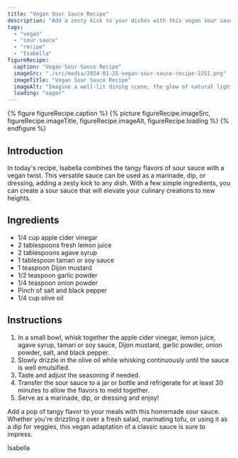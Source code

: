 ```yaml
---
title: "Vegan Sour Sauce Recipe"
description: "Add a zesty kick to your dishes with this vegan sour sauce recipe. Perfect as a marinade, dip, or dressing, it's a tangy and flavorful addition to any meal."
tags:
  - "vegan"
  - "sour-sauce"
  - "recipe"
  - "Isabella"
figureRecipe: 
  caption: "Vegan Sour Sauce Recipe"
  imageSrc: "./src/media/2024-01-25-vegan-sour-sauce-recipe-2251.png"
  imageTitle: "Vegan Sour Sauce Recipe"
  imageAlt: "Imagine a well-lit dining scene, the glow of natural light emphasizing an array of mouth-watering dishes laid across the table. A women stands proudly, presenting her homemade vegan sour sauce, it's vibrancy standing out in the center of the table. Arranged around it, bowls of fresh vegetables, blocks of tofu, and colorful salads wait to be enhanced by the sauce's tangy flavour. The sauce, its base consisting of bright apple cider vinegar, freshly squeezed lemon juice, golden agave syrup, tamari or soy sauce, creamy Dijon mustard, and a dusting of garlic and onion powder, black pepper, and salt. Every ingredient, whisked together, results in a harmonic blend of flavors that promise to engage your taste buds. Light straying from the window catches on the ingredients, causing the sauce to sparkle enticingly."
  loading: "eager"
---
```


{% figure figureRecipe.caption %}
{% picture figureRecipe.imageSrc, figureRecipe.imageTitle, figureRecipe.imageAlt, figureRecipe.loading %}
{% endfigure %}

## Introduction

In today's recipe, Isabella combines the tangy flavors of sour sauce with a vegan twist. This versatile sauce can be used as a marinade, dip, or dressing, adding a zesty kick to any dish. With a few simple ingredients, you can create a sour sauce that will elevate your culinary creations to new heights.

## Ingredients

- 1/4 cup apple cider vinegar
- 2 tablespoons fresh lemon juice
- 2 tablespoons agave syrup
- 1 tablespoon tamari or soy sauce
- 1 teaspoon Dijon mustard
- 1/2 teaspoon garlic powder
- 1/4 teaspoon onion powder
- Pinch of salt and black pepper
- 1/4 cup olive oil

## Instructions

1. In a small bowl, whisk together the apple cider vinegar, lemon juice, agave syrup, tamari or soy sauce, Dijon mustard, garlic powder, onion powder, salt, and black pepper.
2. Slowly drizzle in the olive oil while whisking continuously until the sauce is well emulsified.
3. Taste and adjust the seasoning if needed.
4. Transfer the sour sauce to a jar or bottle and refrigerate for at least 30 minutes to allow the flavors to meld together.
5. Serve as a marinade, dip, or dressing and enjoy!

Add a pop of tangy flavor to your meals with this homemade sour sauce. Whether you're drizzling it over a fresh salad, marinating tofu, or using it as a dip for veggies, this vegan adaptation of a classic sauce is sure to impress.

Isabella

